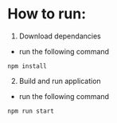 # How to run:

1. Download dependancies

-   run the following command

```
npm install
```

2. Build and run application

-   run the following command

```
npm run start
```
